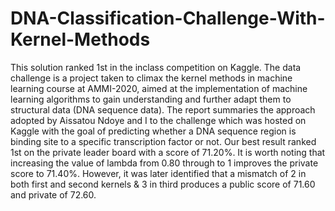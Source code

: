 # DNA-Classification-Challenge-With-Kernel-Methods
This solution ranked 1st in the inclass competition on Kaggle. The data challenge is a project taken to climax the kernel methods in machine learning course at AMMI-2020, aimed at the implementation of machine learning algorithms to gain understanding and further adapt them to structural data (DNA sequence data). The report summaries the approach adopted by Aissatou Ndoye and I to the challenge which was hosted on Kaggle with the goal of predicting whether a DNA sequence region is binding site to a specific transcription factor or not. Our best result ranked 1st on the private leader board with a score of 71.20%. It is worth noting that increasing the value of lambda from 0.80 through to 1 improves the private score to 71.40%. However, it was later identified that a mismatch of 2 in both first and second kernels & 3 in third produces a public score of 71.60 and private of 72.60. 
